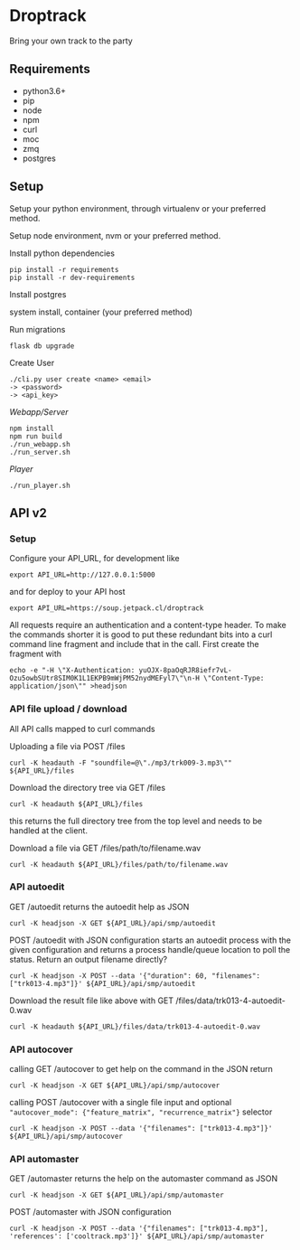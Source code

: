 # Droptrack

Bring your own track to the party


## Requirements

- python3.6+
- pip
- node
- npm
- curl
- moc
- zmq
- postgres


## Setup

Setup your python environment, through virtualenv or your preferred method.

Setup node environment, nvm or your preferred method.

Install python dependencies

    pip install -r requirements
    pip install -r dev-requirements

Install postgres

system install, container (your preferred method)

Run migrations

    flask db upgrade

Create User

    ./cli.py user create <name> <email>
    -> <password>
    -> <api_key>

*Webapp/Server*

    npm install
    npm run build
    ./run_webapp.sh
    ./run_server.sh

*Player*

    ./run_player.sh


## API v2

### Setup

Configure your API_URL, for development like

`export API_URL=http://127.0.0.1:5000`

and for deploy to your API host

`export API_URL=https://soup.jetpack.cl/droptrack`

All requests require an authentication and a content-type header. To
make the commands shorter it is good to put these redundant bits into
a curl command line fragment and include that in the call. First
create the fragment with

```echo -e "-H \"X-Authentication: yuOJX-8paOqRJR8iefr7vL-Ozu5owbSUtr8SIM0K1L1EKPB9mWjPM52nydMEFyl7\"" >headauth
echo -e "-H \"X-Authentication: yuOJX-8paOqRJR8iefr7vL-Ozu5owbSUtr8SIM0K1L1EKPB9mWjPM52nydMEFyl7\"\n-H \"Content-Type: application/json\"" >headjson
```

### API file upload / download

All API calls mapped to curl commands

Uploading a file via POST /files

`curl -K headauth -F "soundfile=@\"./mp3/trk009-3.mp3\"" ${API_URL}/files`

Download the directory tree via GET /files

`curl -K headauth ${API_URL}/files`

this returns the full directory tree from the top level and needs to be handled at the client.

Download a file via GET /files/path/to/filename.wav

`curl -K headauth ${API_URL}/files/path/to/filename.wav`

### API autoedit

GET /autoedit returns the autoedit help as JSON

`curl -K headjson -X GET ${API_URL}/api/smp/autoedit`

POST /autoedit with JSON configuration starts an autoedit process with
the given configuration and returns a process handle/queue location to
poll the status. Return an output filename directly?

`curl -K headjson -X POST --data '{"duration": 60, "filenames": ["trk013-4.mp3"]}' ${API_URL}/api/smp/autoedit`

Download the result file like above with GET /files/data/trk013-4-autoedit-0.wav

`curl -K headauth ${API_URL}/files/data/trk013-4-autoedit-0.wav`

### API autocover

calling GET /autocover to get help on the command in the JSON return

`curl -K headjson -X GET ${API_URL}/api/smp/autocover`

calling POST /autocover with a single file input and optional `"autocover_mode": {"feature_matrix", "recurrence_matrix"}` selector

`curl -K headjson -X POST --data '{"filenames": ["trk013-4.mp3"]}' ${API_URL}/api/smp/autocover`

### API automaster

GET /automaster returns the help on the automaster command as JSON

`curl -K headjson -X GET ${API_URL}/api/smp/automaster`

POST /automaster with JSON configuration

`curl -K headjson -X POST --data '{"filenames": ["trk013-4.mp3"], 'references': ['cooltrack.mp3']}' ${API_URL}/api/smp/automaster`

